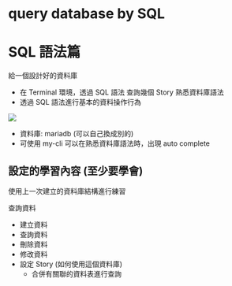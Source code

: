 # query database by SQL

# SQL 語法篇

給一個設計好的資料庫

- 在 Terminal 環境，透過 SQL 語法 查詢幾個 Story 熟悉資料庫語法
- 透過 SQL 語法進行基本的資料操作行為

![](https://i.imgur.com/qtfMqEj.png)

- 資料庫: mariadb (可以自己換成別的)
- 可使用 my-cli 可以在熟悉資料庫語法時，出現 auto complete

## 設定的學習內容 (至少要學會)

使用上一次建立的資料庫結構進行練習

查詢資料

- 建立資料
- 查詢資料
- 刪除資料
- 修改資料
- 設定 Story (如何使用這個資料庫)
  - 合併有關聯的資料表進行查詢

